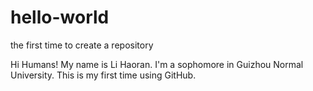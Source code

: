 # hello-world
the first time to create a repository

Hi Humans!
My name is Li Haoran. I'm a sophomore in Guizhou Normal University.
This is my first time using GitHub.
